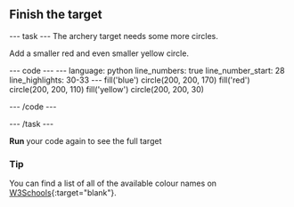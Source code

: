 <h2 class="c-project-heading--task">Finish the target</h2>

--- task ---
The archery target needs some more circles.

Add a smaller red and even smaller yellow circle.

<div class="c-project-code">
--- code ---
---
language: python
line_numbers: true
line_number_start: 28
line_highlights: 30-33
---
    fill('blue')
    circle(200, 200, 170)
    fill('red')
    circle(200, 200, 110)
    fill('yellow')     
    circle(200, 200, 30)

--- /code ---
</div>

--- /task ---

**Run** your code again to see the full target

<div class="c-project-callout c-project-callout--tip">

### Tip
You can find a list of all of the available colour names on [W3Schools](https://www.w3schools.com/colors/colors_names.asp){:target="blank"}. 

</div>